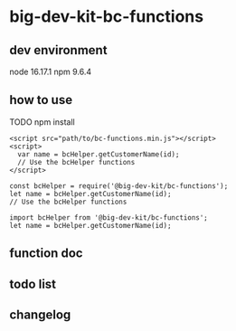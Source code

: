 # big-dev-kit-bc-functions

## dev environment
node 16.17.1
npm 9.6.4

## how to use

TODO npm install

````
<script src="path/to/bc-functions.min.js"></script>
<script>
  var name = bcHelper.getCustomerName(id);
  // Use the bcHelper functions
</script>
````

````
const bcHelper = require('@big-dev-kit/bc-functions');
let name = bcHelper.getCustomerName(id);
// Use the bcHelper functions
````

````
import bcHelper from '@big-dev-kit/bc-functions';
let name = bcHelper.getCustomerName(id);
````


## function doc


## todo list

## changelog